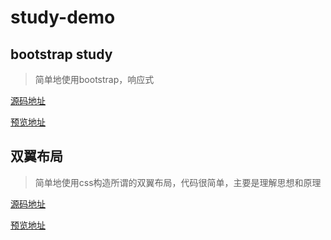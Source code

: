 # study-demo

## bootstrap study

> 简单地使用bootstrap，响应式

[源码地址](https://github.com/hexiuhui/study-demo/tree/master/bootstrap)

[预览地址](https://hexiuhui.github.io/study-demo/bootstrap/index.html)


## 双翼布局

> 简单地使用css构造所谓的双翼布局，代码很简单，主要是理解思想和原理

[源码地址](https://github.com/hexiuhui/study-demo/tree/master/shuangyibuju)

[预览地址](https://github.com/hexiuhui/study-demo/tree/master/shuangyibuju/index.html)


